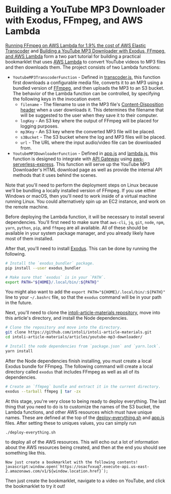 # Building a YouTube MP3 Downloader with Exodus, FFmpeg, and AWS Lambda

[Running FFmpeg on AWS Lambda for 1.9% the cost of AWS Elastic Transcoder](https://intoli.com/blog/transcoding-on-aws-lambda) and [Building a YouTube MP3 Downloader with Exodus, FFmpeg, and AWS Lambda](https://intoli.com/blog/youtube-mp3-downloader) form a two part tutorial for building a practical bookmarklet that uses [AWS Lambda](https://aws.amazon.com/lambda/) to convert YouTube videos to MP3 files and then downloads them.
The project consists of two Lambda functions:

- `YoutubeMP3TranscoderFunction` - Defined in [transcoder.js](transcoder.js), this function first downloads a configurable media file, converts it to an MP3 using a bundled version of [FFmpeg](https://www.ffmpeg.org), and then uploads the MP3 to an S3 bucket.
    The behavior of the Lambda function can be controlled, by specifying the following keys in the invocation event.
    - `filename` - The filename to use in the MP3 file's [Content-Disposition header](https://developer.mozilla.org/en-US/docs/Web/HTTP/Headers/Content-Disposition) when a user downloads it.
        This determines the filename that will be suggested to the user when they save it to their computer.
    - `logKey` - An S3 key where the output of FFmpeg will be placed for logging purposes.
    - `mp3Key` - An S3 key where the converted MP3 file will be placed.
    - `s3Bucket` - The S3 bucket where the log and MP3 files will be placed.
    - `url` - The URL where the input audio/video file can be downloaded from.
- `YoutubeMP3DownloaderFunction` - Defined in [app.js](app.js) and [lambda.js](lambda.js), this function is designed to integrate with [API Gateway](https://aws.amazon.com/api-gateway/) using [aws-serverless-express](https://github.com/awslabs/aws-serverless-express).
    This function will serve up the YouTube MP3 Downloader's HTML download page as well as provide the internal API methods that it uses behind the scenes.

Note that you'll need to perform the deployment steps on Linux because we'll be bundling a locally installed version of FFmpeg.
If you use either Windows or macOS, then you'll need to work inside of a virtual machine running Linux.
You could alternatively spin up an EC2 instance, and work on the remote machine.

Before deploying the Lambda function, it will be necessary to install several dependencies.
You'll first need to make sure that `aws-cli`, `jq`, `git`, `node`, `npm`, `yarn`, `python`, `pip`, and `ffmpeg` are all available.
All of these should be available in your system package manager, and you already likely have most of them installed.

After that, you'll need to install [Exodus](https://github.com/intoli/exodus).
This can be done by running the following.

```bash
# Install the `exodus_bundler` package.
pip install --user exodus_bundler

# Make sure that `exodus` is in your `PATH`.
export PATH="${HOME}/.local/bin/:${PATH}"
```

You might also want to add the `export PATH="${HOME}/.local/bin/:${PATH}"` line to your `~/.bashrc` file, so that the `exodus` command will be in your path in the future.

Next, you'll need to clone the [intoli-article-materials repository](https://github.com/intoli/intoli-article-materials), move into this article's directory, and install the Node dependencies.

```bash
# Clone the repository and move into the directory.
git clone https://github.com/intoli/intoli-article-materials.git
cd intoli-article-materials/articles/youtube-mp3-downloader/

# Install the node dependencies from `package.json` and `yarn.lock`.
yarn install
```

After the Node dependencies finish installing, you must create a local Exodus bundle for FFmpeg.
The following command will create a local directory called `exodus` that includes FFmpeg as well as all of its dependencies.

```bash
# Create an `ffmpeg` bundle and extract it in the current directory.
exodus --tarball ffmpeg | tar -zx
```

At this stage, you're very close to being ready to deploy everything.
The last thing that you need to do is to customize the names of the S3 bucket, the Lambda functions, and other AWS resources which must have unique names.
These are defined at the top of the [deploy-everything.sh](deploy-everything.sh) and [app.js](app.js) files.
After setting these to uniques values, you can simply run

```bash
./deploy-everything.sh
```

to deploy all of the AWS resources.
This will echo out a lot of information about the AWS resources being created, and then at the end you should see something like this.

```
Now just create a bookmarklet with the following contents!
javascript:window.open(`https://osacfvxuq7.execute-api.us-east-2.amazonaws.com/v1/${window.location.href}`);
```

Then just create the bookmarklet, navigate to a video on YouTube, and click the bookmarklet to try it out!
